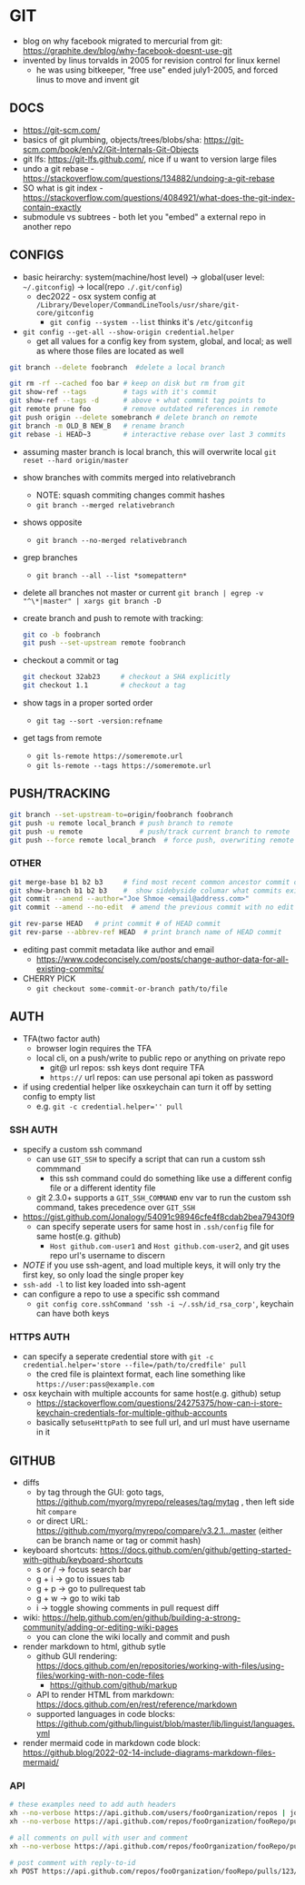 # GIT
- blog on why facebook migrated to mercurial from git: https://graphite.dev/blog/why-facebook-doesnt-use-git
- invented by linus torvalds in 2005 for revision control for linux kernel
    - he was using bitkeeper, "free use" ended july1-2005, and forced linus to move and invent git

## DOCS
- https://git-scm.com/
- basics of git plumbing, objects/trees/blobs/sha: https://git-scm.com/book/en/v2/Git-Internals-Git-Objects
- git lfs: https://git-lfs.github.com/, nice if u want to version large files
- undo a git rebase - https://stackoverflow.com/questions/134882/undoing-a-git-rebase
- SO what is git index - https://stackoverflow.com/questions/4084921/what-does-the-git-index-contain-exactly
- submodule vs subtrees - both let you "embed" a external repo in another repo


## CONFIGS
- basic heirarchy: system(machine/host level) -> global(user level: `~/.gitconfig`) -> local(repo `./.git/config`)
    - dec2022 - osx system config at `/Library/Developer/CommandLineTools/usr/share/git-core/gitconfig`
        - `git config --system --list` thinks it's `/etc/gitconfig`
- `git config --get-all --show-origin credential.helper`
    - get all values for a config key from system, global, and local; as well as where those files are located as well

```sh
git branch --delete foobranch  #delete a local branch

git rm -rf --cached foo bar # keep on disk but rm from git
git show-ref --tags         # tags with it's commit
git show-ref --tags -d      # above + what commit tag points to
git remote prune foo        # remove outdated references in remote
git push origin --delete somebranch # delete branch on remote
git branch -m OLD_B NEW_B   # rename branch
git rebase -i HEAD~3        # interactive rebase over last 3 commits
```

- assuming master branch is local branch, this will overwrite local
    `git reset --hard origin/master`

- show branches with commits merged into relativebranch
    - NOTE: squash commiting changes commit hashes
    - `git branch --merged relativebranch`
- shows opposite
    - `git branch --no-merged relativebranch`
- grep branches
    - `git branch --all --list *somepattern*`

- delete all branches not master or current
    `git branch | egrep -v "^\*|master" | xargs git branch -D`

- create branch and push to remote with tracking:
    ```sh
    git co -b foobranch
    git push --set-upstream remote foobranch
    ```
- checkout a commit or tag
    ```sh
    git checkout 32ab23     # checkout a SHA explicitly
    git checkout 1.1        # checkout a tag
    ```

- show tags in a proper sorted order
    - `git tag --sort -version:refname`

- get tags from remote
    - `git ls-remote https://someremote.url`
    - `git ls-remote --tags https://someremote.url`

## PUSH/TRACKING
```sh
git branch --set-upstream-to=origin/foobranch foobranch
git push -u remote local_branch # push branch to remote
git push -u remote              # push/track current branch to remote
git push --force remote local_branch  # force push, overwriting remote branch
```

### OTHER
```sh
git merge-base b1 b2 b3     # find most recent common ancestor commit of n branches
git show-branch b1 b2 b3    #  show sidebyside columar what commits exist in each branch
git commit --amend --author="Joe Shmoe <email@address.com>"
git commit --amend --no-edit  # amend the previous commit with no edit screen

git rev-parse HEAD   # print commit # of HEAD commit
git rev-parse --abbrev-ref HEAD  # print branch name of HEAD commit
```
- editing past commit metadata like author and email
    - https://www.codeconcisely.com/posts/change-author-data-for-all-existing-commits/
- CHERRY PICK
    - `git checkout some-commit-or-branch path/to/file`

## AUTH
- TFA(two factor auth)
    - browser login requires the TFA
    - local cli, on a push/write to public repo or anything on private repo
        - git@ url repos: ssh keys dont require TFA
        - `https://` url repos: can use personal api token as password
- if using credential helper like osxkeychain can turn it off by setting config to empty list
    - e.g. `git -c credential.helper='' pull`
### SSH AUTH
- specify a custom ssh command
    - can use `GIT_SSH` to specify a script that can run a custom ssh commmand
        - this ssh command could do something like use a different config file or a different identity file
    - git 2.3.0+ supports a `GIT_SSH_COMMAND` env var to run the custom ssh command, takes precedence over `GIT_SSH`
- https://gist.github.com/Jonalogy/54091c98946cfe4f8cdab2bea79430f9
    - can specify seperate users for same host in `.ssh/config` file for same host(e.g. github)
        - `Host github.com-user1` and `Host github.com-user2`, and git uses repo url's username to discern
- *NOTE* if you use ssh-agent, and load multiple keys, it will only try the first key, so only load the single proper key
- `ssh-add -l` to list key loaded into ssh-agent
- can configure a repo to use a specific ssh command
    - `git config core.sshCommand 'ssh -i ~/.ssh/id_rsa_corp'`, keychain can have both keys
### HTTPS AUTH
- can specify a seperate credential store with `git -c credential.helper='store --file=/path/to/credfile' pull`
    - the cred file is plaintext format, each line something like `https://user:pass@example.com`
- osx keychain with multiple accounts for same host(e.g. github) setup
    - https://stackoverflow.com/questions/24275375/how-can-i-store-keychain-credentials-for-multiple-github-accounts
    - basically set`useHttpPath` to see full url, and url must have username in it

## GITHUB
- diffs
    - by tag through the GUI: goto tags, https://github.com/myorg/myrepo/releases/tag/mytag , then left side hit `compare`
    - or direct URL: https://github.com/myorg/myrepo/compare/v3.2.1...master  (either can be branch name or tag or commit hash)
- keyboard shortcuts: https://docs.github.com/en/github/getting-started-with-github/keyboard-shortcuts
    - s or /  ->  focus search bar
    - g + i -> go to issues tab
    - g + p -> go to pullrequest tab
    - g + w -> go to wiki tab
    - i  -> toggle showing comments in pull request diff
- wiki: https://help.github.com/en/github/building-a-strong-community/adding-or-editing-wiki-pages
    - you can clone the wiki locally and commit and push
- render markdown to html, github sytle
    - github GUI rendering: https://docs.github.com/en/repositories/working-with-files/using-files/working-with-non-code-files
        - https://github.com/github/markup
    - API to render HTML from markdown: https://docs.github.com/en/rest/reference/markdown
    - supported languages in code blocks: https://github.com/github/linguist/blob/master/lib/linguist/languages.yml
- render mermaid code in markdown code block: https://github.blog/2022-02-14-include-diagrams-markdown-files-mermaid/
### API
```sh
# these examples need to add auth headers
xh --no-verbose https://api.github.com/users/fooOrganization/repos | jq '.[] | .url'
xh --no-verbose https://api.github.com/repos/fooOrganization/fooRepo/pulls/123

# all comments on pull with user and comment
xh --no-verbose https://api.github.com/repos/fooOrganization/fooRepo/pulls/123/comments | jq '.[] | {user: .user.login, message: .body}'

# post comment with reply-to-id
xh POST https://api.github.com/repos/fooOrganization/fooRepo/pulls/123/comments body=test in_reply_to:=289468653
```
